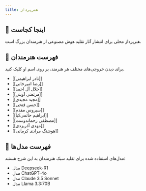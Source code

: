 ```yaml
---
title: هنرپرداز
---
```


## 📖 اینجا کجاست

هنرپرداز محلی برای انتشار آثار تقلید هوش مصنوعی از هنرمندان بزرگ است.

## 📜 فهرست هنرمندان

برای دیدن خروجی‌های مختلف هر هنرمند، بر روی اسم او کلیک کنید.

- [[نادر ابراهیمی]]
- [[رضا امیرخانی]]
- [[جلال آل احمد]]
- [[مرتضی آوینی]]
- [[مجید مجیدی]]
- [[حسن فتحی]]
- [[سیروس مقدم]]
- [[ابراهیم حاتمی‌کیا]]
- [[مصطفی رحماندوست]]
- [[مهدی آذریزدی]]
- [[هوشنگ مرادی کرمانی]]

## 🧠 فهرست مدل‌ها

مدل‌های استفاده شده برای تقلید سبک هنرمندان به این شرح هستند:

- مدل Deepseek-R1
- مدل ChatGPT-4o
- مدل Claude 3.5 Sonnet
- مدل Llama 3.3:70B